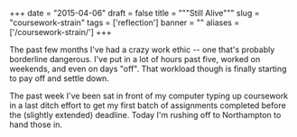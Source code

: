 
+++
date = "2015-04-06"
draft = false
title = """Still Alive"""
slug = "coursework-strain"
tags = ['reflection']
banner = ""
aliases = ['/coursework-strain/']
+++

The past few months I've had a crazy work ethic -- one that's probably borderline dangerous. I've put in a lot of hours past five, worked on weekends, and even on days "off". That workload though is finally starting to pay off and settle down. 

The past week I've been sat in front of my computer typing up coursework in a last ditch effort to get my first batch of assignments completed before the (slightly extended) deadline. Today I'm rushing off to Northampton to hand those in.
